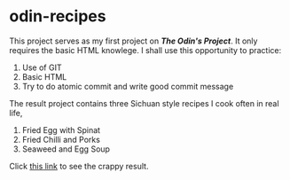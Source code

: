 # odin-recipes

This project serves as my first project on ***The Odin's Project***. It only requires the basic HTML knowlege. I shall use this opportunity to practice:

1. Use of GIT
2. Basic HTML
3. Try to do atomic commit and write good commit message

The result project contains three Sichuan style recipes I cook often in real life,

1. Fried Egg with Spinat
2. Fried Chilli and Porks
3. Seaweed and Egg Soup

Click [this link](https://ryunosuke.tech/odin-recipes/) to see the crappy result.
